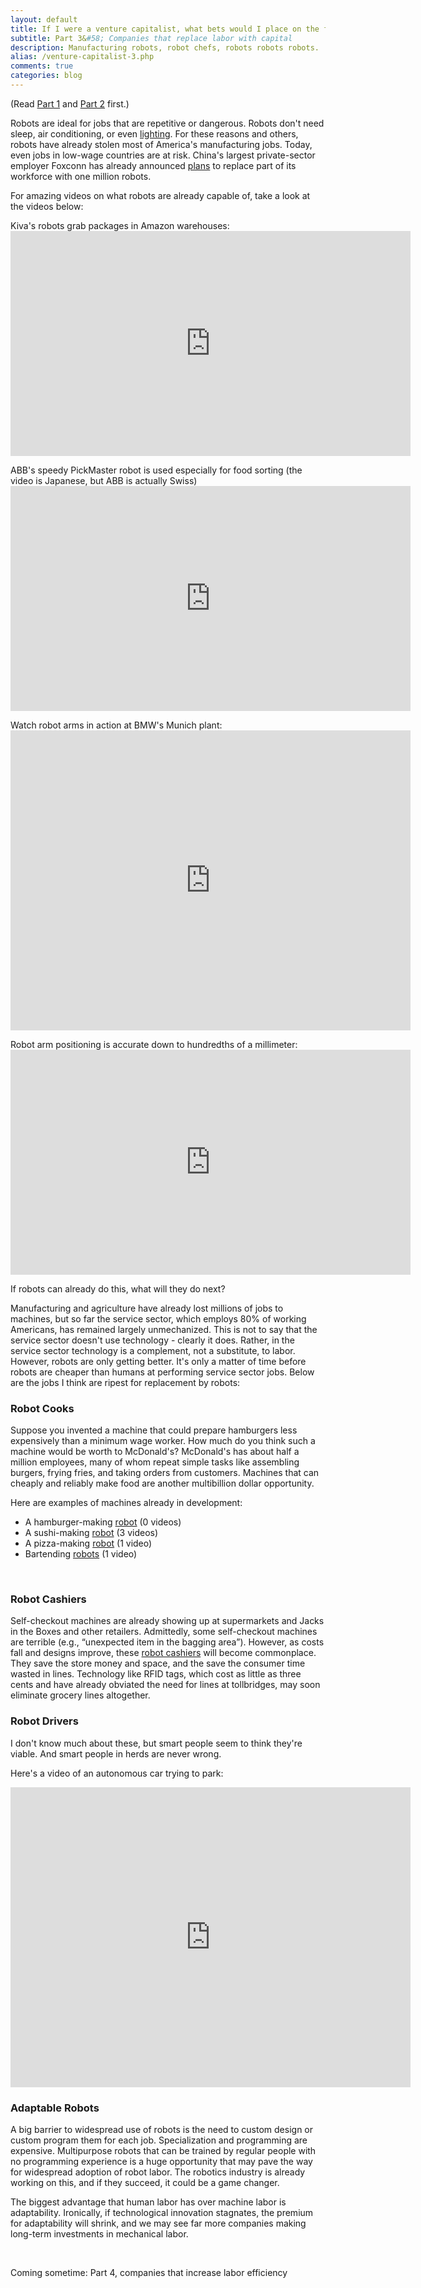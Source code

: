 ```yaml
---
layout: default
title: If I were a venture capitalist, what bets would I place on the future?
subtitle: Part 3&#58; Companies that replace labor with capital
description: Manufacturing robots, robot chefs, robots robots robots.
alias: /venture-capitalist-3.php
comments: true
categories: blog
---
```


<p>(Read <a href="/venture-capitalist-1/">Part 1</a> and <a href="/venture-capitalist-2/">Part 2</a> first.)</p> 
  
<p>Robots are ideal for jobs that are repetitive or dangerous. Robots don't need sleep, air conditioning, or even <a href="http://en.wikipedia.org/wiki/Lights_out_(manufacturing)">lighting</a>. For these reasons and others, robots have already stolen most of America's manufacturing jobs. Today, even jobs in low-wage countries are at risk. China's largest private-sector employer Foxconn has already announced <a href="http://news.xinhuanet.com/english2010/china/2011-07/30/c_131018764.htm">plans</a> to replace part of its workforce with one million robots.</p>

<p>For amazing videos on what robots are already capable of, take a look at the videos below:</p>

<p class="text-left">
Kiva's robots grab packages in Amazon warehouses:
<iframe width="640" height="360" src="http://www.youtube.com/embed/6KRjuuEVEZs#t=0m21s" frameborder="0" allowfullscreen="allowfullscreen">a</iframe>
</p>
<p class="text-left">
ABB's speedy PickMaster robot is used especially for food sorting (the video is Japanese, but ABB is actually Swiss)
<iframe width="640" height="360" src="http://www.youtube.com/embed/er9cdeX9gLc#t=0m4s" frameborder="0" allowfullscreen="allowfullscreen">a</iframe>
</p>
<p class="text-left">
Watch robot arms in action at BMW's Munich plant:
<iframe width="640" height="480" src="http://www.youtube.com/embed/iFKbpbe_9pw#t=0m11s" frameborder="0" allowfullscreen="allowfullscreen">a</iframe>
</p>
<p class="text-left">
Robot arm positioning is accurate down to hundredths of a millimeter:
<iframe width="640" height="360" src="http://www.youtube.com/embed/SOESSCXGhFo" frameborder="0" allowfullscreen="allowfullscreen">a</iframe>
</p>

<p>If robots can already do this, what will they do next?</p>

<p>Manufacturing and agriculture have already lost millions of jobs to machines, but so far the service sector, which employs 80% of working Americans, has remained largely unmechanized. This is not to say that the service sector doesn't use technology - clearly it does. Rather, in the service sector technology is a complement, not a substitute, to labor. However, robots are only getting better. It's only a matter of time before robots are cheaper than humans at performing service sector jobs. Below are the jobs I think are ripest for replacement by robots:</p>

<h3>Robot Cooks</h3>

<p>Suppose you invented a machine that could prepare hamburgers less expensively than a minimum wage worker. How much do you think such a machine would be worth to McDonald's? McDonald's has about half a million employees, many of whom repeat simple tasks like assembling burgers, frying fries, and taking orders from customers. Machines that can cheaply and reliably make food are another multibillion dollar opportunity.</p>

<p>Here are examples of machines already in development:</p>

<ul>
<li>A hamburger-making <a href="http://momentummachines.com/">robot</a> (0 videos)</li>
<li>A sushi-making <a href="http://www.huffingtonpost.com/2012/04/09/sushi-bot-sushi-robot_n_1408975.html">robot</a> (3 videos)</li>
<li>A pizza-making <a href="http://www.youtube.com/watch?feature=player_embedded&amp;v=j7_lxiU8eLM#">robot</a> (1 video)</li>
<li>Bartending <a href="http://www.youtube.com/watch?feature=player_embedded&amp;v=7KRxHKaR2jo#">robots</a> (1 video)</li>
</ul>

<br />

<h3>Robot Cashiers</h3>

<p>Self-checkout machines are already showing up at supermarkets and Jacks in the Boxes and other retailers. Admittedly, some self-checkout machines are terrible (e.g., &ldquo;unexpected item in the bagging area&rdquo;). However, as costs fall and designs improve, these <a href="http://www.youtube.com/watch?v=AhkP0RWQ68w">robot cashiers</a> will become commonplace. They save the store money and space, and the save the consumer time wasted in lines. Technology like RFID tags, which cost as little as three cents and have already obviated the need for lines at tollbridges, may soon eliminate grocery lines altogether.</p>

<h3>Robot Drivers</h3>

<p>I don't know much about these, but smart people seem to think they're viable. And smart people in herds are never wrong.</p>


<p>Here's a video of an autonomous car trying to park:</p>
<p><iframe width="640" height="480" src="http://www.youtube.com/embed/RY93kr8PaC4" frameborder="0" allowfullscreen="allowfullscreen">a</iframe></p>






<h3>Adaptable Robots</h3>

<p>A big barrier to widespread use of robots is the need to custom design or custom program them for each job. Specialization and programming are expensive. Multipurpose robots that can be trained by regular people with no programming experience is a huge opportunity that may pave the way for widespread adoption of robot labor. The robotics industry is already working on this, and if they succeed, it could be a game changer.</p>

<p>The biggest advantage that human labor has over machine labor is adaptability. Ironically, if technological innovation stagnates, the premium for adaptability will shrink, and we may see far more companies making long-term investments in mechanical labor.</p>



<br />

<p>Coming sometime: Part 4, companies that increase labor efficiency</p>